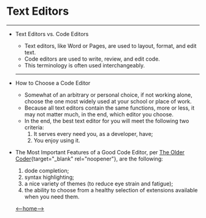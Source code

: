 # Text Editors
---
+ Text Editors vs. Code Editors
  + Text editors, like Word or Pages, are used to layout, format, and edit text.
  + Code editors are used to write, review, and edit code.
  + This terminology is often used interchangeably. 
   ---
+ How to Choose a Code Editor
  + Somewhat of an arbitrary or personal choice, if not working alone, choose the one most widely used at your school or place of work.
  + Because all text editors contain the same functions, more or less, it may not matter much, in the end, which editor you choose.
  + In the end, the best text editor for you will meet the following two criteria: 
    1. It serves every need you, as a developer, have;
    2. You enjoy using it. 

+ The Most Important Features of a Good Code Editor, per [The Older Coder](https://codefellows.github.io/code-102-guide/curriculum/class-02/Choosing-A-Text-Editor--The-Older-Coder.pdf){target="_blank" rel="noopener"}, are the following: 
  1. dode completion;
  2. syntax highlighting;
  3. a nice variety of themes (to reduce eye strain and fatigue);
  4. the ability to choose from a healthy selection of extensions available when you need them.
  
  [<--home-->](README.md)

